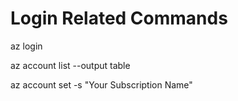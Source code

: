 # Login Related Commands

az login

az account list --output table

az account set -s "Your Subscription Name"
